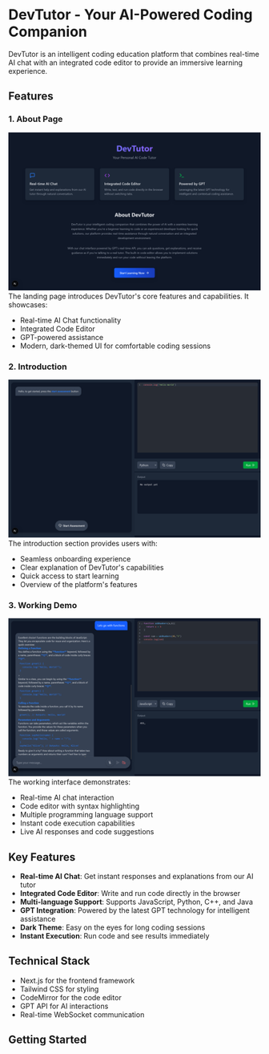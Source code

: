 # DevTutor - Your AI-Powered Coding Companion

DevTutor is an intelligent coding education platform that combines real-time AI chat with an integrated code editor to provide an immersive learning experience.

## Features

### 1. About Page
![About Page](./public/About.png)
The landing page introduces DevTutor's core features and capabilities. It showcases:
- Real-time AI Chat functionality
- Integrated Code Editor
- GPT-powered assistance
- Modern, dark-themed UI for comfortable coding sessions

### 2. Introduction
![Introduction](./public/Intro.png)
The introduction section provides users with:
- Seamless onboarding experience
- Clear explanation of DevTutor's capabilities
- Quick access to start learning
- Overview of the platform's features

### 3. Working Demo
![Working Demo](./public/Working.png)
The working interface demonstrates:
- Real-time AI chat interaction
- Code editor with syntax highlighting
- Multiple programming language support
- Instant code execution capabilities
- Live AI responses and code suggestions

## Key Features

- **Real-time AI Chat**: Get instant responses and explanations from our AI tutor
- **Integrated Code Editor**: Write and run code directly in the browser
- **Multi-language Support**: Supports JavaScript, Python, C++, and Java
- **GPT Integration**: Powered by the latest GPT technology for intelligent assistance
- **Dark Theme**: Easy on the eyes for long coding sessions
- **Instant Execution**: Run code and see results immediately

## Technical Stack

- Next.js for the frontend framework
- Tailwind CSS for styling
- CodeMirror for the code editor
- GPT API for AI interactions
- Real-time WebSocket communication

## Getting Started



